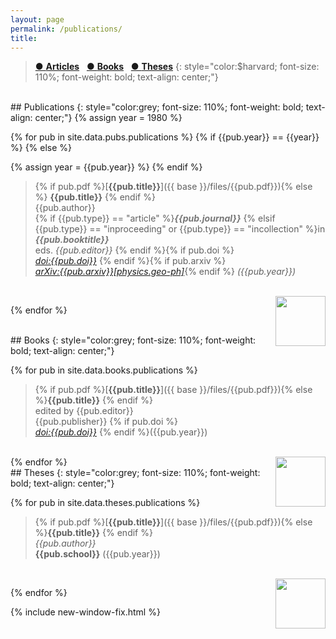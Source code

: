 ```yaml
---
layout: page
permalink: /publications/
title: 
---
```

<a name="top"></a>

> [● **Articles**](#peer-reviewed-publications)  &nbsp;  [● **Books**](#books)  &nbsp;  [● **Theses**](#theses)
{: style="color:$harvard; font-size: 110%; font-weight: bold; text-align: center;"}

<br>
## Publications
{: style="color:grey; font-size: 110%; font-weight: bold; text-align: center;"}
{% assign year = 1980 %}

{% for pub in site.data.pubs.publications %}
{% if {{pub.year}} == {{year}} %} 
{% else %} 


<!-- 
{{pub.year}}
{: style="color:$harvard; font-size: 120%; font-weight: bold; text-align: center;"}
 -->

{% assign year = {{pub.year}} %}
{% endif %} 
 > {% if pub.pdf %}[**{{pub.title}}**]({{ base }}/files/{{pub.pdf}}){% else %} **{{pub.title}}** {% endif %}
<br>{{pub.author}}<br>
{% if {{pub.type}} == "article" %}<span style="color:#777">***{{pub.journal}}***</span>
{% elsif {{pub.type}} == "inproceeding" or {{pub.type}} == "incollection" %}in <span style="color:#777">***{{pub.booktitle}}***</span>
<br>eds. *{{pub.editor}}*
{% endif %}{% if pub.doi %}<br>[*doi:{{pub.doi}}*](https://doi.org/{{pub.doi}}) {% endif %}{% if pub.arxiv %} <br>[*arXiv:{{pub.arxiv}}[physics.geo-ph]*](https://arxiv.org/pdf/{{pub.arxiv}}.pdf){% endif %}
*({{pub.year}})*
<br>
<a href="#top"><img src="{{site.baseurl}}/images/top.png" class="responsive" width="80px" align="right"></a>

{% endfor %}

<br>
## Books
{: style="color:grey; font-size: 110%; font-weight: bold; text-align: center;"}

{% for pub in site.data.books.publications %}
> {% if pub.pdf %}[**{{pub.title}}**]({{ base }}/files/{{pub.pdf}}){% else %}**{{pub.title}}** {% endif %}
<br>edited by {{pub.editor}}<br>
{{pub.publisher}} {% if pub.doi %} <br>[*doi:{{pub.doi}}*](https://doi.org/{{pub.doi}})  {% endif %}({{pub.year}}) 
<br>
<a href="#top"><img src="{{site.baseurl}}/images/top.png" class="responsive" width="80px" align="right"></a>
{% endfor %}


<br>
## Theses
{: style="color:grey; font-size: 110%; font-weight: bold; text-align: center;"}

{% for pub in site.data.theses.publications %}
> {% if pub.pdf %}[**{{pub.title}}**]({{ base }}/files/{{pub.pdf}}){% else %}**{{pub.title}}** {% endif %}<br>
*{{pub.author}}*<br>
**{{pub.school}}** ({{pub.year}})
<br>
<a href="#top"><img src="{{site.baseurl}}/images/top.png" class="responsive" width="80px" align="right"></a>

{% endfor %}


{% include new-window-fix.html %}


